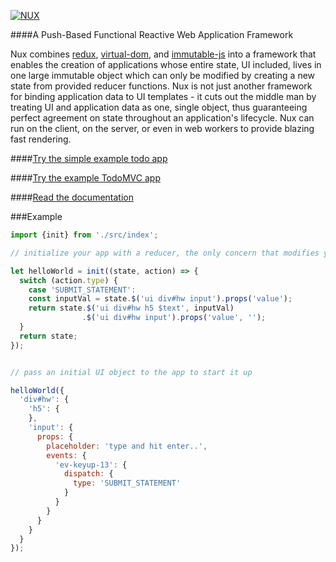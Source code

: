 [![NUX](http://marknutter.github.io/nux/assets/images/nux-logo.png)](http://marknutter.github.io/nux)

####A Push-Based Functional Reactive Web Application Framework

Nux combines [redux](http://redux.js.org), [virtual-dom](https://github.com/Matt-Esch/virtual-dom), and [immutable-js](http://redux.js.org) into a framework that enables the creation of applications whose entire state, UI included, lives in one large immutable object which can only be modified by creating a new state from provided reducer functions. Nux is not just another framework for binding application data to UI templates - it cuts out the middle man by treating UI and application data as one, single object, thus guaranteeing perfect agreement on state throughout an application's lifecycle. Nux can run on the client, on the server, or even in web workers to provide blazing fast rendering.

####[Try the simple example todo app](http://marknutter.github.io/nux/example/simple-todo/index.html)

####[Try the example TodoMVC app](http://marknutter.github.io/nux/example/todo-mvc/index.html)

####[Read the documentation](http://marknutter.github.io/nux/docs/module-index.html)

###Example

```js
import {init} from './src/index';

// initialize your app with a reducer, the only concern that modifies your app's state

let helloWorld = init((state, action) => {
  switch (action.type) {
    case 'SUBMIT_STATEMENT':
    const inputVal = state.$('ui div#hw input').props('value');
    return state.$('ui div#hw h5 $text', inputVal)
                .$('ui div#hw input').props('value', '');
  }
  return state;
});


// pass an initial UI object to the app to start it up

helloWorld({
  'div#hw': {
    'h5': {
    },
    'input': {
      props: {
        placeholder: 'type and hit enter..',
        events: {
          'ev-keyup-13': {
            dispatch: {
              type: 'SUBMIT_STATEMENT'
            }
          }
        }
      }
    }
  }
});

```
